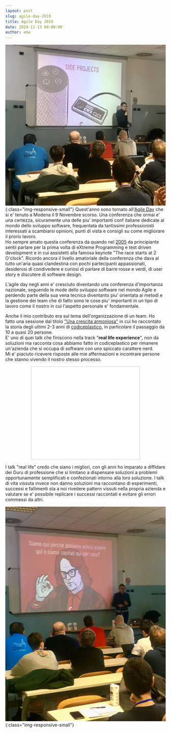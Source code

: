 ```yaml
---
layout: post
slug: agile-day-2019
title: Agile Day 2019
date: 2019-11-13 00:00:00
author: ema
---
```

![AgileDay2019](/assets/images/agile_day_2.jpg){:class="img-responsive-small"}
Quest'anno sono tornato all'[Agile Day](https://www.agileday.it/front/) che si e' tenuto a Modena il 9 Novembre scorso. Una conferenza che ormai e' una certezza, sicuramente una delle piu' importanti conf italiane dedicate al mondo dello sviluppo software, frequentata da tantissimi professionisti interessati a scambiarsi opinioni, punti di vista e consigli su come migliorare il prorio lavoro.  
Ho sempre amato questa conferenza da quando nel [2005](https://web.archive.org/web/20090221161733/http:/agileday.it/2005/) da principiante sentii parlare per la prima volta di eXtreme Programming e test driven development e in cui assistetti alla famosa keynote "The race starts at 2 O'clock". Ricordo ancora il livello amatoriale della conferenza che dava al tutto un'aria quasi clandestina con pochi partecipanti appassionati, desiderosi di condivedere e curiosi di parlare di barre rosse e verdi, di user story e discutere di software design.  


L'agile day negli anni e' cresciuto diventando una conferenza d'importanza nazionale, seguendo le mode dello sviluppo software nel mondo Agile e perdendo parte della sua vena tecnica diventanto piu' orientata ai metodi e la gestione dei team che di fatto sono le cose piu' importanti in un tipo di lavoro come il nostro in cui l'aspetto personale e' fondamentale.  


Anche il mio contributo era sul tema dell'organizzazione di un team. Ho fatto una sessione dal titolo ["Una crescita armoniosa"](https://www.slideshare.net/emadb/una-crescita-armoniosa) in cui ho raccontato la storia degli ultimi 2-3 anni di [codiceplastico](https://codiceplastico.com), in particolare il passaggio da 10 a quasi 20 persone.  
E' uno di quei talk che finiscono nella track "**real life experience**", non da soluzioni ma racconta cosa abbiamo fatto in codiceplastico per rimanere un'azienda che si occupa di software con uno spiccato carattere nerd.  
Mi e' piaciuto ricevere risposte alle mie affermazioni e incontrare persone che stanno vivendo il nostro stesso processo.  

<iframe src="//www.slideshare.net/slideshow/embed_code/key/Ck8yMhX9xBhOEI" width="340" height="290" frameborder="0" marginwidth="0" marginheight="0" scrolling="no" style="border:1px solid #CCC; border-width:1px; margin-bottom:5px; max-width: 100%; margin-left:auto; margin-right:auto; display:block" allowfullscreen> </iframe>

I talk "real life" credo che siano i migliori, con gli anni ho imparato a diffidare dei Guru di professione che si limitano a dispensare soluzioni a problemi opportunamente semplificati e confezionati intorno alla loro soluzione. I talk di vita vissuta invece non danno soluzioni ma raccontano di esperimenti, successi e fallimenti sta a noi rivedere pattern vissuti nella propria azienda e valutare se e' possibile replicare i successi raccontati e evitare gli errori commessi da altri.


![AgileDay2019](/assets/images/agile_day_1.jpg){:class="img-responsive-small"}







